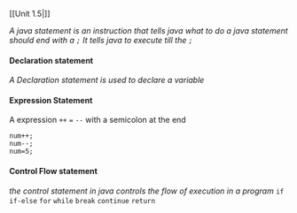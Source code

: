 [[Unit 1.5|]]

*A java statement is an instruction that  tells java what to do a java statement should end with a `;` It tells java to execute till the `;`*

#### Declaration statement 
*A Declaration statement is used to declare a variable*
#### Expression  Statement
A expression `++` `=` `--` with a semicolon at the end 
```
num++;
num--;
num=5;
```
#### Control Flow statement

*the control statement in java controls the flow of execution in a program*
`if` `if-else` `for` `while`  `break` `continue` `return` 
